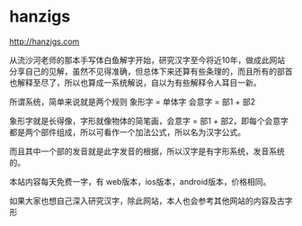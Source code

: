 # hanzigs
http://hanzigs.com


从流沙河老师的那本手写体白鱼解字开始，研究汉字至今将近10年，做成此网站分享自己的见解，虽然不见得准确，但总体下来还算有些条理的，而且所有的部首也解释至尽了，所以也算成一系统解说，自以为有些解释令人耳目一新。

所谓系统，简单来说就是两个规则
	象形字 = 单体字
	会意字 = 部1 + 部2

象形字就是长得像，字形就像物体的简笔画，会意字 = 部1 + 部2，即每个会意字都是两个部件组成，所以可看作一个加法公式，所以名为汉字公式。

而且其中一个部的发音就是此字发音的根据，所以汉字是有字形系统，发音系统的。

本站内容每天免费一字，有 web版本，ios版本，android版本，价格相同。

如果大家也想自己深入研究汉字，除此网站，本人也会参考其他网站的内容及古字形
